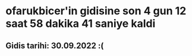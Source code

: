 # ofarukbicer'in gidisine son 4 gun 12 saat 58 dakika 41 saniye kaldi

## Gidis tarihi: 30.09.2022 :(